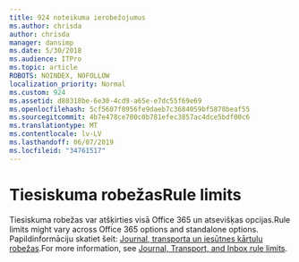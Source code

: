 ```yaml
---
title: 924 noteikuma ierobežojumus
ms.author: chrisda
author: chrisda
manager: dansimp
ms.date: 5/30/2018
ms.audience: ITPro
ms.topic: article
ROBOTS: NOINDEX, NOFOLLOW
localization_priority: Normal
ms.custom: 924
ms.assetid: d80318be-6e30-4cd9-a65e-e7dc55f69e69
ms.openlocfilehash: 5cf5607f0956fe9daeb7c3684059bf5878beaf55
ms.sourcegitcommit: 4b7e478ce700c0b781efec3857ac4dce5bdf00c6
ms.translationtype: MT
ms.contentlocale: lv-LV
ms.lasthandoff: 06/07/2019
ms.locfileid: "34761517"
---
```

# <a name="rule-limits"></a><span data-ttu-id="2b070-102">Tiesiskuma robežas</span><span class="sxs-lookup"><span data-stu-id="2b070-102">Rule limits</span></span>

<span data-ttu-id="2b070-103">Tiesiskuma robežas var atšķirties visā Office 365 un atsevišķas opcijas.</span><span class="sxs-lookup"><span data-stu-id="2b070-103">Rule limits might vary across Office 365 options and standalone options.</span></span> <span data-ttu-id="2b070-104">Papildinformāciju skatiet šeit: [Journal, transporta un iesūtnes kārtulu robežas](https://technet.microsoft.com/library/exchange-online-limits.aspx).</span><span class="sxs-lookup"><span data-stu-id="2b070-104">For more information, see [Journal, Transport, and Inbox rule limits](https://technet.microsoft.com/library/exchange-online-limits.aspx).</span></span>
